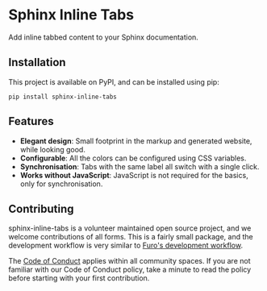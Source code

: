 # Sphinx Inline Tabs

<!-- start-include-here -->

Add inline tabbed content to your Sphinx documentation.

## Installation

This project is available on PyPI, and can be installed using pip:

```
pip install sphinx-inline-tabs
```

## Features

- **Elegant design**: Small footprint in the markup and generated website, while looking good.
- **Configurable**: All the colors can be configured using CSS variables.
- **Synchronisation**: Tabs with the same label all switch with a single click.
- **Works without JavaScript**: JavaScript is not required for the basics, only for synchronisation.

<!-- end-include-here -->

## Contributing

sphinx-inline-tabs is a volunteer maintained open source project, and we welcome contributions of all forms. This is a fairly small package, and the development workflow is very similar to [Furo's development workflow](https://pradyunsg.me/furo/contributing/workflow/).

The [Code of Conduct](CODE_OF_CONDUCT.md) applies within all community spaces. If you are not familiar with our Code of Conduct policy, take a minute to read the policy before starting with your first contribution.

